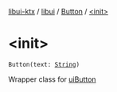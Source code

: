[libui-ktx](../../index.md) / [libui](../index.md) / [Button](index.md) / [&lt;init&gt;](./-init-.md)

# &lt;init&gt;

`Button(text: `[`String`](https://kotlinlang.org/api/latest/jvm/stdlib/kotlin/-string/index.html)`)`

Wrapper class for [uiButton](../ui-button.md)

